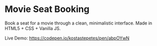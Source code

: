 # Movie Seat Booking
Book a seat for a movie through a clean, minimalistic interface. Made in HTML5 + CSS + Vanilla JS.

Live Demo: https://codepen.io/kostastepetes/pen/abpOYwN
